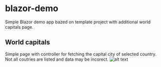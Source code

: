 # blazor-demo
Simple Blazor demo app bazed on template project with additional world capitals page.

## World capitals
Simple page with controller for fetching the capital city of selected country. Not all coutries are listed and data may be incorect. 
![alt text](/josipklaric/blazor-demo/blob/master/Resources/BlazorDemo_CapitalsPage.jpg)
